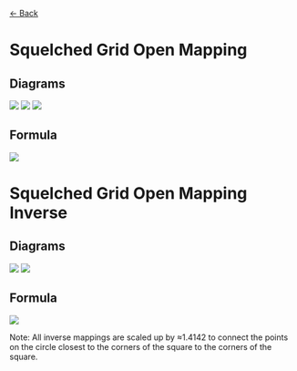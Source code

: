 [<- Back](https://github.com/Kuuuube/Circular_Area/blob/main/wiki/mappings_index.md)

# Squelched Grid Open Mapping

## Diagrams
![](https://raw.githubusercontent.com/Kuuuube/Circular_Area/main/wiki/images/mappings/square_squelched_grid_open_mapping_circle_grid_thick_checkerboard.png)
![](https://raw.githubusercontent.com/Kuuuube/Circular_Area/main/wiki/images/mappings/square_squelched_grid_open_mapping_square_grid_thick_checkerboard.png)
![](https://raw.githubusercontent.com/Kuuuube/Circular_Area/main/wiki/images/mappings/square_squelched_grid_open_mapping_dot_grid_circle_rgb_gradient_circle.png)

## Formula
![](https://raw.githubusercontent.com/Kuuuube/Circular_Area/main/wiki/images/formulas/squelched_grid_open_mapping_formula.png)




# Squelched Grid Open Mapping Inverse

## Diagrams
![](https://raw.githubusercontent.com/Kuuuube/Circular_Area/main/wiki/images/mappings/circle_squelched_grid_open_mapping_square_grid_circle_thick_checkerboard.png)
![](https://raw.githubusercontent.com/Kuuuube/Circular_Area/main/wiki/images/mappings/circle_squelched_grid_open_mapping_dot_grid_square_rgb_gradient.png)

## Formula
![](https://raw.githubusercontent.com/Kuuuube/Circular_Area/main/wiki/images/formulas/squelched_grid_open_mapping_inverse_formula.png)

Note: All inverse mappings are scaled up by ≈1.4142 to connect the points on the circle closest to the corners of the square to the corners of the square.